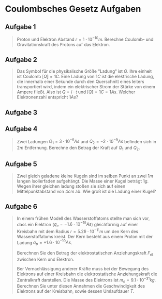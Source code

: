 # Coulombsches Gesetz Aufgaben

## Aufgabe 1

> Proton und Elektron Abstand $r = 1 \cdot 10^{-10} m$. Berechne Coulomb- und Gravitationskraft des Protons auf das Elektron.

## Aufgabe 2

> Das Symbol für die physikalische Größe "Ladung" ist $Q$. Ihre einheit ist Coulomb $[Q] = 1C$. Eine Ladung von $1C$ ist die elektrische Ladung, die innerhalb einer Sekunde durch den Querschnitt eines leiters transportiert wird, indem ein elektrischer Strom der Stärke von einem Ampere fließt. Also ist $Q = I \cdot t$ und $[Q]  = 1C = 1As$. Welcher Elektronenzahl entspricht $1As$?

## Aufgabe 3

<!-- missing -->

## Aufgabe 4

> Zwei Ladungen $Q_1 = 3 \cdot 10^{-9} As$ und $Q_2 = -2 \cdot 10^{-9} As$ befinden sich in $2m$ Entfernung. Berechne den Betrag der Kraft auf $Q_1$ und $Q_2$.

## Aufgabe 5

> Zwei gleich geladene kleine Kugeln sind im selben Punkt an zwei $1m$ langen Isolierfaden aufgehängt. Die Masse einer Kugel beträgt $1g$. Wegen ihrer gleichen ladung stoßen sie sich auf einen Mittelpunktabstand von $4cm$ ab. Wie groß ist die Ladung einer Kugel?

## Aufgabe 6

> In einem frühen Modell des Wasserstoffatoms stellte man sich vor, dass ein Elektron ($q_e = -1.6 \cdot 10^{-19} As$) gleichförmig auf einer Kreisbahn mit dem Radius $r = 5.29 \cdot 10^{-11} m$ um den Kern des Wasserstoffatoms kreist. Der Kern besteht aus einem Proton mit der Ladung $q_p = +1.6 \cdot 10^{-19} As$.
>
> Berechnen Sie den Betrag der elektrostatischen Anziehungskraft $F_{el}$ zwischen Kern und Elektron.
>
> Ber Vernachlässigung anderer Kräfte muss bei der Bewegung des Elektrons auf einer Kreisbahn die elektrostatische Anziehungskraft die Zentralkraft darstellen. Die Masse des Elektrons ist $m_e = 9.1 \cdot 10^{-31} kg$. Berechnen Sie unter diesen Annahmen die Geschwindigkeit des Elektrons auf der Kreisbahn, sowie dessen Umlaufdauer $T$.
